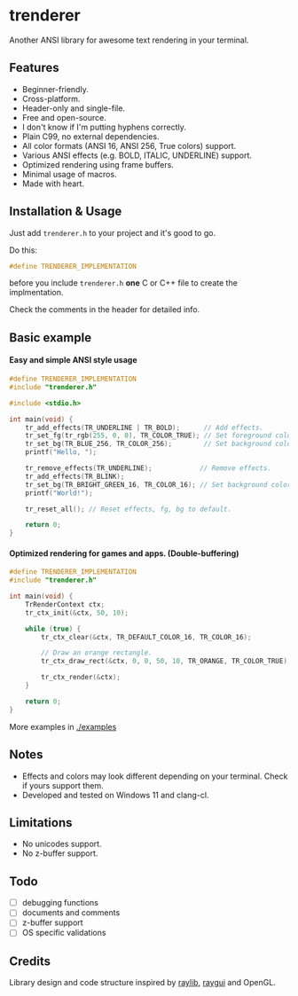# trenderer
Another ANSI library for awesome text rendering in your terminal.

## Features
  - Beginner-friendly.
  - Cross-platform.
  - Header-only and single-file.
  - Free and open-source.
  - I don't know if I'm putting hyphens correctly.
  - Plain C99, no external dependencies.
  - All color formats (ANSI 16, ANSI 256, True colors) support.
  - Various ANSI effects (e.g. BOLD, ITALIC, UNDERLINE) support.
  - Optimized rendering using frame buffers.
  - Minimal usage of macros.
  - Made with heart.

## Installation & Usage
Just add `trenderer.h` to your project and it's good to go.

Do this:
```c
#define TRENDERER_IMPLEMENTATION
```
before you include `trenderer.h` **one** C or C++ file to create the implmentation.

Check the comments in the header for detailed info.

## Basic example
#### Easy and simple ANSI style usage
```c
#define TRENDERER_IMPLEMENTATION
#include "trenderer.h"

#include <stdio.h>

int main(void) {
    tr_add_effects(TR_UNDERLINE | TR_BOLD);      // Add effects.
    tr_set_fg(tr_rgb(255, 0, 0), TR_COLOR_TRUE); // Set foreground color to red using rgb (True colors)
    tr_set_bg(TR_BLUE_256, TR_COLOR_256);        // Set background color to blue using ANSI 256.
    printf("Hello, ");

    tr_remove_effects(TR_UNDERLINE);            // Remove effects.
    tr_add_effects(TR_BLINK);
    tr_set_bg(TR_BRIGHT_GREEN_16, TR_COLOR_16); // Set background color to bright green using ANSI 16.
    printf("World!");

    tr_reset_all(); // Reset effects, fg, bg to default.

    return 0;
}
```
#### Optimized rendering for games and apps. (Double-buffering)
```c
#define TRENDERER_IMPLEMENTATION
#include "trenderer.h"

int main(void) {
    TrRenderContext ctx;
    tr_ctx_init(&ctx, 50, 10);

    while (true) {
        tr_ctx_clear(&ctx, TR_DEFAULT_COLOR_16, TR_COLOR_16);

        // Draw an orange rectangle.
        tr_ctx_draw_rect(&ctx, 0, 0, 50, 10, TR_ORANGE, TR_COLOR_TRUE);

        tr_ctx_render(&ctx);
    }

    return 0;
}
```
More examples in [./examples](https://github.com/yz-5555/trenderer/tree/main/examples)

## Notes
- Effects and colors may look different depending on your terminal. Check if yours support them.
- Developed and tested on Windows 11 and clang-cl.

## Limitations
  - No unicodes support.
  - No z-buffer support.

## Todo
- [ ] debugging functions
- [ ] documents and comments
- [ ] z-buffer support
- [ ] OS specific validations

## Credits
Library design and code structure inspired by [raylib](https://github.com/raysan5/raylib), [raygui](https://github.com/raysan5/raygui) and OpenGL.
